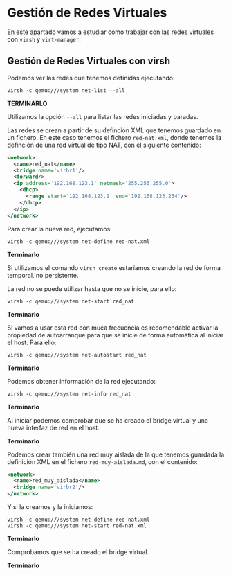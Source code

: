 # Gestión de Redes Virtuales

En este apartado vamos  a estudiar como trabajar con las redes virtuales con `virsh` y `virt-manager`.

## Gestión de Redes Virtuales con virsh

Podemos ver las redes que tenemos definidas ejecutando:

```
virsh -c qemu:///system net-list --all
```

**TERMINARLO**

Utilizamos la opción `--all` para listar las redes iniciadas y paradas.

Las redes se crean a partir de su definción XML que tenemos guardado en un fichero. En este caso tenemos el fichero `red-nat.xml`, donde tenemos la definción de una red virtual de tipo NAT, con el siguiente contenido:

```xml
<network>
  <name>red_nat</name>
  <bridge name='virbr1'/>
  <forward/>
  <ip address='192.168.123.1' netmask='255.255.255.0'>
    <dhcp>
      <range start='192.168.123.2' end='192.168.123.254'/>
    </dhcp>
  </ip>
</network>
```

Para crear la nueva red, ejecutamos:

```
virsh -c qemu:///system net-define red-nat.xml
```

**Terminarlo**

Si utilizamos el comando `virsh create` estaríamos creando la red de forma temporal, no persistente.

La red no se puede utilizar hasta que no se inicie, para ello:

```
virsh -c qemu:///system net-start red_nat
```

**Terminarlo**

Si vamos a usar esta red con muca frecuencia es recomendable activar la propiedad de autoarranque para que se inicie de forma automática al iniciar el host. Para ello:

```
virsh -c qemu:///system net-autostart red_nat
```
**Terminarlo**

Podemos obtener información de la red ejecutando:

```
virsh -c qemu:///system net-info red_nat
```
**Terminarlo**

Al iniciar podemos comprobar que se ha creado el bridge virtual y una nueva interfaz de red en el host.

**Terminarlo**

Podemos crear también una red muy aislada de la que tenemos guardada la definición XML en el fichero `red-muy-aislada.md`, con el contenido:

```xml
<network>
  <name>red_muy_aislada</name>
  <bridge name='virbr2'/>
</network>
```

Y si la creamos y la iniciamos:

```
virsh -c qemu:///system net-define red-nat.xml
virsh -c qemu:///system net-start red-nat.xml
```

**Terminarlo**

Comprobamos que se ha creado el bridge virtual. 

**Terminarlo**




